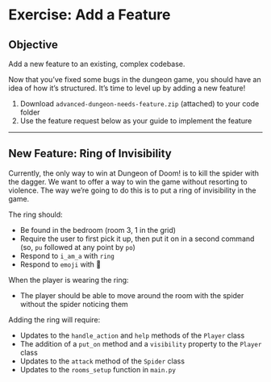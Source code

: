 # Exercise: Add a Feature

## Objective

Add a new feature to an existing, complex codebase.

Now that you’ve fixed some bugs in the dungeon game, you should have an idea of how it’s structured. It’s time to level up by adding a new feature!

1. Download `advanced-dungeon-needs-feature.zip` (attached) to your code folder
1. Use the feature request below as your guide to implement the feature

------

## New Feature: Ring of Invisibility

Currently, the only way to win at Dungeon of Doom! is to kill the spider with the dagger. We want to offer a way to win the game without resorting to violence. The way we’re going to do this is to put a ring of invisibility in the game.

The ring should:

- Be found in the bedroom (room 3, 1 in the grid)
- Require the user to first pick it up, then put it on in a second command (so, `pu` followed at any point by `po`)
- Respond to `i_am_a` with `ring`
- Respond to `emoji` with 💍

When the player is wearing the ring:

- The player should be able to move around the room with the spider without the spider noticing them

Adding the ring will require:

- Updates to the `handle_action` and `help` methods of the `Player` class
- The addition of a `put_on` method and a `visibility` property to the `Player` class
- Updates to the `attack` method of the `Spider` class
- Updates to the `rooms_setup` function in `main.py`
